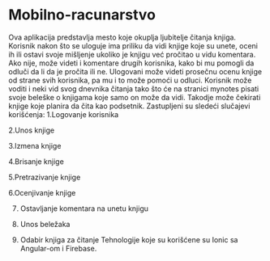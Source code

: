 # Mobilno-racunarstvo
Ova aplikacija predstavlja mesto koje okuplja ljubitelje čitanja knjiga.
Korisnik nakon što se uloguje ima priliku da vidi knjige koje su unete, oceni ih ili ostavi svoje mišljenje ukoliko je knjigu već pročitao u vidu komentara. Ako nije, može videti i komentare drugih korisnika, kako bi mu pomogli da odluči da li da je pročita ili ne. Ulogovani može videti prosečnu ocenu knjige od strane svih korisnika, pa mu i to može pomoći u odluci. Korisnik  može voditi i neki vid svog dnevnika čitanja tako što će na stranici mynotes pisati svoje beleške o knjigama koje samo on može da vidi. Takodje može čekirati knjige koje planira da čita kao podsetnik. 
Zastupljeni su sledeći slučajevi korišćenja:
1.Logovanje korisnika

2.Unos knjige

3.Izmena knjige

4.Brisanje knjige

5.Pretrazivanje knjige

6.Ocenjivanje knjige

7. Ostavljanje komentara na unetu knjigu

8. Unos beležaka

9. Odabir knjiga za čitanje
Tehnologije koje su korišćene su Ionic sa Angular-om i Firebase. 
